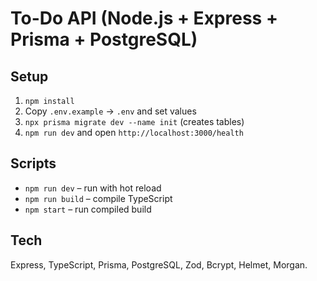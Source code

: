# To-Do API (Node.js + Express + Prisma + PostgreSQL)

## Setup

1. `npm install`
2. Copy `.env.example` → `.env` and set values
3. `npx prisma migrate dev --name init` (creates tables)
4. `npm run dev` and open `http://localhost:3000/health`

## Scripts

- `npm run dev` – run with hot reload
- `npm run build` – compile TypeScript
- `npm start` – run compiled build

## Tech

Express, TypeScript, Prisma, PostgreSQL, Zod, Bcrypt, Helmet, Morgan.
